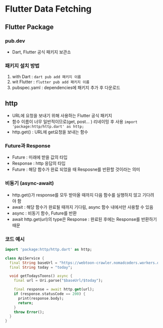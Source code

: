 # Flutter Data Fetching

## Flutter Package
### pub.dev
- Dart, Flutter 공식 패키지 보관소
### 패키지 설치 방법
1. with Dart : `dart pub add 패키지 이름`
2. wit Flutter : `flutter pub add 패키지 이름`
3. pubspec.yaml : dependencies에 패키지 추가 후 다운로드

## http
- URL에 요청을 보내기 위해 사용하는 Flutter 공식 패키지
- 함수 이름이 너무 일반적이므로(get, post... ) 리네이밍 후 사용 `import 'package:http/http.dart' as http;`
- http.get() : URL에 get요청을 보내는 함수

### Future과 Response
- Future : 미래에 받을 값의 타입
- Response : http 응답의 타입
- Future<Response> : 해당 함수가 완료 되었을 때 Resposne를 반환할 것이라는 의미

### 비동기 (async-await)
- http.get()가 response를 모두 받아올 때까지 다음 함수를 실행하지 않고 기다려야 함
- await : 해당 함수가 완료될 때까지 기다림, async 함수 내에서만 사용할 수 있음
- async : 비동기 함수, Future를 반환
- await http.get(url)의 type은 Response : 완료된 후에는 Response를 반환하기 때문

### 코드 예시
```dart
import 'package:http/http.dart' as http;

class ApiService {
  final String baseUrl = "https://webtoon-crawler.nomadcoders.workers.dev";
  final String today = "today";

  void getTodaysToons() async {
    final url = Uri.parse("$baseUrl/$today");

    final response = await http.get(url);
    if (response.statusCode == 200) {
      print(response.body);
      return;
    }
    throw Error();
  }
}
```